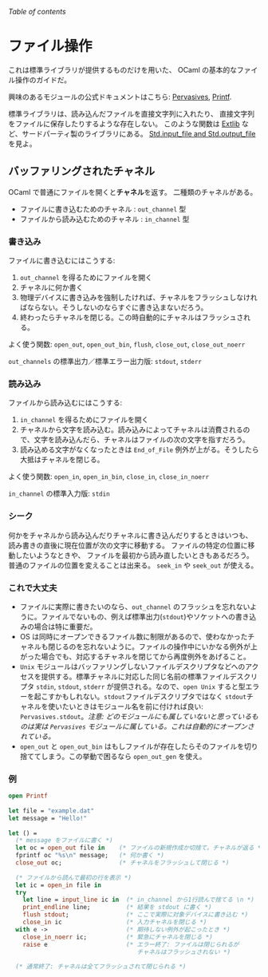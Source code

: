<!-- ((! set title ファイル操作 !)) ((! set learn !)) -->

*Table of contents*

ファイル操作
===========

これは標準ライブラリが提供するものだけを用いた、 OCaml
の基本的なファイル操作のガイドだ。

興味のあるモジュールの公式ドキュメントはこちら:
[Pervasives](/releases/latest/manual.htmllibref/Pervasives.html),
[Printf](/releases/latest/manual.htmllibref/Printf.html).

標準ライブラリは、読み込んだファイルを直接文字列に入れたり、
直接文字列をファイルに保存したりするような存在しない。 このような関数は
[Extlib](http://code.google.com/p/ocaml-extlib/)
など、サードパーティ製のライブラリにある。 [Std.input_file and
Std.output_file](http://ocaml-extlib.googlecode.com/svn/doc/apiref/Std.html)
を見よ。

バッファリングされたチャネル
--------------------------

OCaml で普通にファイルを開くと**チャネル**を返す。
二種類のチャネルがある。

-   ファイルに書き込むためのチャネル : `out_channel` 型
-   ファイルから読み込むためのチャネル : `in_channel` 型

### 書き込み

ファイルに書き込むにはこうする:

1.  `out_channel` を得るためにファイルを開く
2.  チャネルに何か書く
3.  物理デバイスに書き込みを強制したければ、チャネルをフラッシュしなければならない。そうしないのならすぐに書き込まないだろう。
4.  終わったらチャネルを閉じる。この時自動的にチャネルはフラッシュされる。

よく使う関数: `open_out`, `open_out_bin`, `flush`, `close_out`,
`close_out_noerr`

`out_channels` の標準出力／標準エラー出力版: `stdout`, `stderr`

### 読み込み

ファイルから読み込むにはこうする:

1.  `in_channel` を得るためにファイルを開く
2.  チャネルから文字を読み込む。読み込みによってチャネルは消費されるので、文字を読み込んだら、チャネルはファイルの次の文字を指すだろう。
3.  読み込める文字がなくなったときは `End_of_File`
    例外が上がる。そうしたら大抵はチャネルを閉じる。

よく使う関数: `open_in`, `open_in_bin`, `close_in`, `close_in_noerr`

`in_channel` の標準入力版: `stdin`

### シーク

何かをチャネルから読み込んだりチャネルに書き込んだりするときはいつも、
読み書きの直後に現在位置が次の文字に移動する。
ファイルの特定の位置に移動したいようなときや、
ファイルを最初から読み直したいときもあるだろう。
普通のファイルの位置を変えることは出来る。 `seek_in` や `seek_out`
が使える。

### これで大丈夫

-   ファイルに実際に書きたいのなら、`out_channel`
    のフラッシュを忘れないように。ファイルでないもの、例えば標準出力(`stdout`)やソケットへの書き込みの場合は特に重要だ。
-   OS
    は同時にオープンできるファイル数に制限があるので、使わなかったチャネルも閉じるのを忘れないように。ファイルの操作中にいかなる例外が上がった場合でも、対応するチャネルを閉じてから再度例外をあげること。
-   `Unix`
    モジュールはバッファリングしないファイルデスクリプタなどへのアクセスを提供する。標準チャネルに対応した同じ名前の標準ファイルデスクリプタ
    `stdin`, `stdout`, `stderr` が提供される。なので、`open Unix`
    すると型エラーを起こすかもしれない。`stdout`ファイルデスクリプタではなく
    `stdout`チャネルを使いたいときはモジュール名を前に付ければ良い:
    `Pervasives.stdout`。*注意:
    どのモジュールにも属していないと思っているものは実は `Pervasives`
    モジュールに属している。これは自動的にオープンされている。*
-   `open_out` と `open_out_bin`
    はもしファイルが存在したらそのファイルを切り捨ててしまう。この挙動で困るなら
    `open_out_gen` を使え。

### 例

```ocaml
open Printf
  
let file = "example.dat"
let message = "Hello!"
  
let () =
  (* message をファイルに書く *)
  let oc = open_out file in    (* ファイルの新規作成か切捨て。チャネルが返る *)
  fprintf oc "%s\n" message;   (* 何か書く *)
  close_out oc;                (* チャネルをフラッシュして閉じる *)
  
  (* ファイルから読んで最初の行を表示 *)
  let ic = open_in file in
  try 
    let line = input_line ic in  (* in_channel から1行読んで捨てる \n *)
    print_endline line;          (* 結果を stdout に書く *)
    flush stdout;                (* ここで実際に対象デバイスに書き込む *)
    close_in ic                  (* 入力チャネルを閉じる *)
  with e ->                      (* 期待しない例外が起こったとき *)
    close_in_noerr ic;           (* 緊急にチャネルを閉じる *)
    raise e                      (* エラー終了: ファイルは閉じられるが
                                    チャネルはフラッシュされない *)
  
  (* 通常終了: チャネルは全てフラッシュされて閉じられる *)
```
